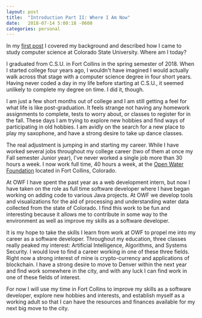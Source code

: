 ```yaml
---
layout: post
title:  "Introduction Part II: Where I Am Now"
date:   2018-07-14 5:00:18 -0600
categories: personal
---
```


In my [first post](http://jrcodeodyssey.com/personal/2018/07/13/introduction-pt-1.html) I covered my background and described how I came to study computer science at Colorado State University. Where am I today?

I graduated from C.S.U. in Fort Collins in the spring semester of 2018. When I started college four years ago, I wouldn't have imagined I would actually walk across that stage with a computer science degree in four short years. Having never coded a day in my life before starting at C.S.U., it seemed unlikely to complete my degree on time. I did it, though.

I am just a few short months out of college and I am still getting a feel for what life is like post-graduation. It feels strange not having any homework assignments to complete, tests to worry about, or classes to register for in the fall. These days I am trying to explore new hobbies and find ways of participating in old hobbies. I am avidly on the search for a new place to play my saxophone, and have a strong desire to take up dance classes.

The real adjustment is jumping in and starting my career. While I have worked several jobs throughout my college career (two of them at once my Fall semester Junior year), I've never worked a single job more than 30 hours a week. I now work full time, 40 hours a week, at the [Open Water Foundation](www.openwaterfoundation.org) located in Fort Collins, Colorado.

At OWF I have spent the past year as a web development intern, but now I have taken on the role as full time software developer where I have began working on adding code to various Java projects. At OWF we develop tools and visualizations for the aid of processing and understanding water data collected from the state of Colorado. I find this work to be fun and interesting because it allows me to contribute in some way to the environment as well as improve my skills as a software developer.

It is my hope to take the skills I learn from work at OWF to propel me into my career as a software developer. Throughout my education, three classes really peaked my interest: Artificial Intelligence, Algorithms, and Systems Security. I would love to find a career working in one of these three fields. Right now a strong interest of mine is crypto-currency and applications of blockchain. I have a strong desire to move to Denver within the next year and find work somewhere in the city, and with any luck I can find work in one of these fields of interest.

For now I will use my time in Fort Collins to improve my skills as a software developer, explore new hobbies and interests, and establish myself as a working adult so that I can have the resources and finances available for my next big move to the city.
